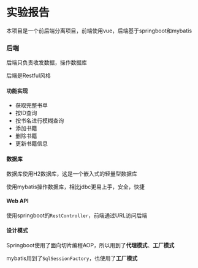 # 实验报告

本项目是一个前后端分离项目，前端使用vue，后端基于springboot和mybatis

### 后端

后端只负责收发数据，操作数据库

后端是Restful风格

#### 功能实现

- 获取完整书单
- 按ID查询
- 按书名进行模糊查询
- 添加书籍
- 删除书籍
- 更新书籍信息

#### 数据库

数据库使用H2数据库，这是一个嵌入式的轻量型数据库

使用mybatis操作数据库，相比jdbc更易上手，安全，快捷

#### Web API

使用springboot的`RestController`，前端通过URL访问后端

#### 设计模式

Springboot使用了面向切片编程AOP，所以用到了**代理模式**、**工厂模式**

mybatis用到了`SqlSessionFactory`，也使用了**工厂模式**
